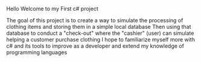 Hello Welcome to my First c# project

The goal of this project is to create a way to simulate the processing of clothing items and storing them in a simple local database
Then using that database to conduct a "check-out" where the "cashier" (user) can simulate helping a customer purchase clothing
I hope to familiarize myself more with c# and its tools to improve as a developer and extend my knowledge of programming languages
